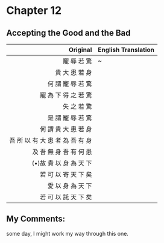 # Chapter 12
## Accepting the Good and the Bad

| Original | English Translation |
| -: | -- |
| 寵 辱 若 驚 | ~ |
| 貴 大 患 若 身 |  |
| 何 謂 寵 辱 若 驚 |  |
| 寵 為 下 得 之 若 驚 |  |
| 失 之 若 驚 |  |
| 是 謂 寵 辱 若 驚 |  |
| 何 謂 貴 大 患 若 身 |  |
| 吾 所 以 有 大 患 者 為 吾 有 身 |  |
| 及 吾 無 身 吾 有 何 患 |  |
| (•)故 貴 以 身 為 天 下 |  |
| 若 可 以 寄 天 下 矣 |  |
| 愛 以 身 為 天 下 |  |
| 若 可 以 託 天 下 矣 |  |


## My Comments:
some day, I might work my way through this one.

